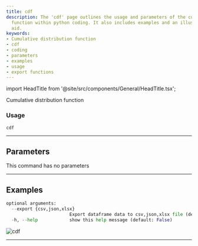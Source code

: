 ```yaml
---
title: cdf
description: The 'cdf' page outlines the usage and parameters of the cumulative distribution
  function within python coding. It also includes examples and an illustrative visual
  aid.
keywords:
- Cumulative distribution function
- cdf
- coding
- parameters
- examples
- usage
- export functions
---
```


import HeadTitle from '@site/src/components/General/HeadTitle.tsx';

<HeadTitle title="stocks/qa/cdf - Reference | OpenBB Terminal Docs" />

Cumulative distribution function

### Usage

```python
cdf
```

---

## Parameters

This command has no parameters



---

## Examples

```python
optional arguments:
  --export {csv,json,xlsx}
                        Export dataframe data to csv,json,xlsx file (default: )
  -h, --help            show this help message (default: False)
```
![cdf](https://user-images.githubusercontent.com/46355364/154306055-cb3bb1ef-0e61-40c9-bf51-d095bed8dc1b.png)

---
